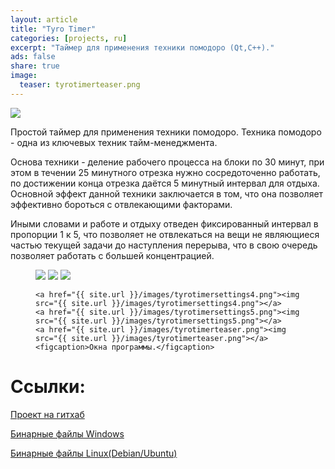 ```yaml
---
layout: article
title: "Tyro Timer"
categories: [projects, ru]
excerpt: "Таймер для применения техники помодоро (Qt,C++)."
ads: false
share: true
image:
  teaser: tyrotimerteaser.png
---
```

<img src="{{ site.url }}/images/TyroTimerPoster.png">

Простой таймер для применения техники помодоро.
Техника помодоро - одна из ключевых техник тайм-менеджмента.

Основа техники - деление рабочего процесса на блоки по 30 минут, при этом в течении 25 минутного отрезка нужно сосредоточенно работать,
по достижении конца отрезка даётся 5 минутный интервал для отдыха. Основной эффект данной техники заключается в том, что она позволяет эффективно бороться
с отвлекающими факторами.

Иными словами и работе и отдыху отведен фиксированный интервал в пропорции 1 к 5, что позволяет не отвлекаться на вещи не являющиеся 
частью текущей задачи до наступления перерыва, что в свою очередь позволяет работать с большей концентрацией.

<figure class="third">
	<a href="{{ site.url }}/images/tyrotimersettings1.png"><img src="{{ site.url }}/images/tyrotimersettings1.png"></a>
	<a href="{{ site.url }}/images/tyrotimersettings2.png"><img src="{{ site.url }}/images/tyrotimersettings2.png"></a>
	<a href="{{ site.url }}/images/tyrotimersettings3.png"><img src="{{ site.url }}/images/tyrotimersettings3.png"></a>
</figure>

<figure class="third">
	
	<a href="{{ site.url }}/images/tyrotimersettings4.png"><img src="{{ site.url }}/images/tyrotimersettings4.png"></a>
	<a href="{{ site.url }}/images/tyrotimersettings5.png"><img src="{{ site.url }}/images/tyrotimersettings5.png"></a>
	<a href="{{ site.url }}/images/tyrotimerteaser.png"><img src="{{ site.url }}/images/tyrotimerteaser.png"></a>
	<figcaption>Окна программы.</figcaption>
</figure>


# Ссылки:
[Проект на гитхаб](https://github.com/AlexPutz/TyroTimer)

[Бинарные файлы Windows](/files/TyroTimer_windows.zip)

[Бинарные файлы Linux(Debian/Ubuntu)](/files/TyroTimer_deb_ubu.zip)

